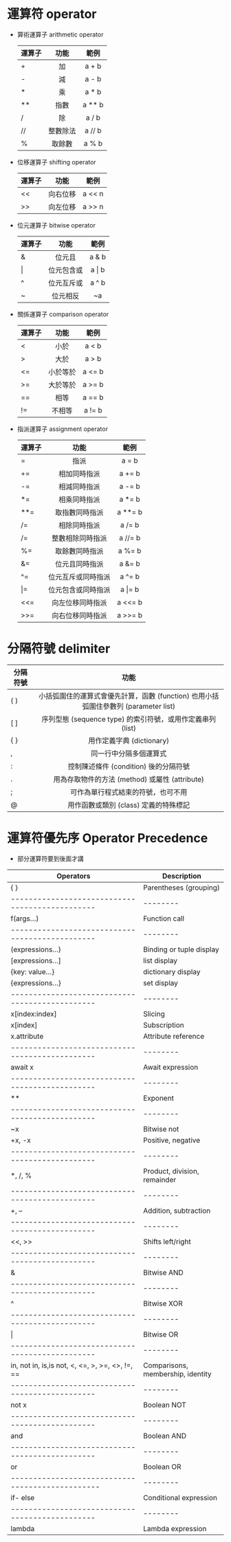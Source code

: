 # 運算符 operator
* 算術運算子 arithmetic operator

	|運算子	|功能	|範例|
	| ---------- | :-----------:  | :-----------: |
	|+	|加	|a + b|
	|-	|減	|a - b|
	|*	|乘	|a * b|
	|**	|指數	|a ** b|
	|/	|除	|a / b|
	|//	|整數除法	|a // b|
	|%	|取餘數	|a % b|

* 位移運算子 shifting operator

	|運算子	|功能	|範例|
	| ---------- | :-----------:  | :-----------: |
	|<<	|向右位移	|a << n|
	|>>	|向左位移	|a >> n|

* 位元運算子 bitwise operator

	|運算子	|功能	|範例|
	| ---------- | :-----------:  | :-----------: |
	|&	|位元且	|a & b|
	|\|	|位元包含或	|a \| b|
	|^	|位元互斥或	|a ^ b|
	|~	|位元相反	|~a|
	
* 關係運算子 comparison operator

	|運算子	|功能	|範例|
	| ---------- | :-----------:  | :-----------: |
	|<	|小於	|a < b|
	|>	|大於	|a > b|
	|<=	|小於等於	|a <= b|
	|>=	|大於等於	|a >= b|
	|==	|相等	|a == b|
	|!=	|不相等	|a != b|
	
* 指派運算子 assignment operator

	|運算子	|功能	|範例|
	| ---------- | :-----------:  | :-----------: |
	|=	|指派	|a = b|
	|+=	|相加同時指派	|a += b|
	|-=	|相減同時指派	|a -= b|
	|*=	|相乘同時指派	|a *= b|
	|**=	|取指數同時指派	|a **= b|
	|/=	|相除同時指派	|a /= b|
	|/=	|整數相除同時指派	|a //= b|
	|%=	|取餘數同時指派	|a %= b|
	|&=	|位元且同時指派	|a &= b|
	|^=	|位元互斥或同時指派	|a ^= b|
	|\|=	|位元包含或同時指派	|a \|= b|
	|<<=	|向左位移同時指派	|a <<= b|
	|>>=	|向右位移同時指派	|a >>= b|
	
# 分隔符號 delimiter

|分隔符號	|功能	|
| ---------- | :-----------:  |
|( )	|小括弧圍住的運算式會優先計算，函數 (function) 也用小括弧圍住參數列 (parameter list)	|
|[ ]	|序列型態 (sequence type) 的索引符號，或用作定義串列 (list)	|
|{ }	|用作定義字典 (dictionary)	|
|,	|同一行中分隔多個運算式	|
|:	|控制陳述條件 (condition) 後的分隔符號	|
|.	|用為存取物件的方法 (method) 或屬性 (attribute)	|
|;	|可作為單行程式結束的符號，也可不用	|
|@	|用作函數或類別 (class) 定義的特殊標記	|

# 運算符優先序 Operator Precedence
* 部分運算符要到後面才講

|Operators		|Description|
|-----------------------------------------------		|--------|
|{ }			|Parentheses (grouping)|
|-----------------------------------------------		|--------|
|f(args…)		|Function call|
|-----------------------------------------------		|--------|
|(expressions…)		|Binding or tuple display|
|[expressions…]		|list display|
|{key: value…}		|dictionary display|
|{expressions…}		|set display|
|-----------------------------------------------		|--------
|x[index:index]		|Slicing|
|x[index]		|Subscription|
|x.attribute		|Attribute reference|
|-----------------------------------------------		|--------
|await x		|Await expression|
|-----------------------------------------------		|--------|
|**			|Exponent|
|-----------------------------------------------		|--------|
|~x			|Bitwise not|
|+x, -x			|Positive, negative|
|-----------------------------------------------		|--------|
|*, /, %		|Product, division, remainder|
|-----------------------------------------------		|--------|
|+, –			|Addition, subtraction|
|-----------------------------------------------		|--------|
|<<, >>			|Shifts left/right|
|-----------------------------------------------		|--------|
|&			|Bitwise AND|
|-----------------------------------------------		|--------|
|^			|Bitwise XOR|
|-----------------------------------------------		|--------|
|\|			|Bitwise OR|
|-----------------------------------------------		|--------|
|in, not in, is,is not, <, <=, >, >=, <>, !=, ==		|Comparisons, membership, identity|
|-----------------------------------------------		|--------|
|not x			|Boolean NOT|
|-----------------------------------------------		|--------|
|and			|Boolean AND|
|-----------------------------------------------		|--------|
|or			|Boolean OR|
|------------------------------------------------		|--------|
|if- else		|Conditional expression|
|-----------------------------------------------		|--------|
|lambda			|Lambda expression|
